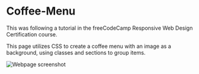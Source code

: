 # Coffee-Menu

This was following a tutorial in the freeCodeCamp Responsive Web Design Certification course.

This page utilizes CSS to create a coffee menu with an image as a background, using classes and sections to group items.

![Webpage screenshot](images/site-SS.png)
